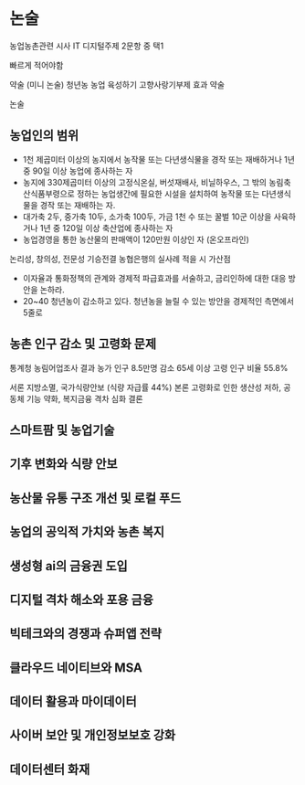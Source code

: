 
# 논술
농업농촌관련 시사
IT 디지털주제 2문항 중 택1

빠르게 적어야함


약술 (미니 논술)
청년농 농업 육성하기
고향사랑기부제 효과 약술

논술

## 농업인의 범위
- 1천 제곱미터 이상의 농지에서 농작물 또는 다년생식물을 경작 또는 재배하거나 1년 중 90일 이상 농업에 종사하는 자
- 농지에 330제곱미터 이상의 고정식온실, 버섯재배사, 비닐하우스, 그 밖의 농림축산식품부령으로 정하는 농업생간에 필요한 시설을 설치하여 농작물 또는 다년생식물을 경작 또는 재배하는 자.
- 대가축 2두, 중가축 10두, 소가축 100두, 가금 1천 수 또는 꿀벌 10군 이상을 사육하거나 1년 중 120일 이상 축산업에 종사하는 자
- 농업경영을 통한 농산물의 판매액이 120만원 이상인 자 (온오프라인)


논리성, 창의성, 전문성
기승전결
농협은행의 실사례 적을 시 가산점

- 이자율과 통화정책의 관계와 경제적 파급효과를 서술하고, 금리인하에 대한 대응 방안을 논하라.
- 20~40 청년농이 감소하고 있다. 청년농을 늘릴 수 있는 방안을 경제적인 측면에서 5줄로

## 농촌 인구 감소 및 고령화 문제

통계청 농림어업조사 결과 농가 인구 8.5만명 감소
65세 이상 고령 인구 비율 55.8%

서론 지방소멸, 국가식량안보 (식량 자급률 44%)
본론 고령화로 인한 생산성 저하, 공동체 기능 약화, 복지금융 격차 심화
결론 
## 스마트팜 및 농업기술

## 기후 변화와 식량 안보

## 농산물 유통 구조 개선 및 로컬 푸드

## 농업의 공익적 가치와 농촌 복지

## 생성형 ai의 금융권 도입

## 디지털 격차 해소와 포용 금융

## 빅테크와의 경쟁과 슈퍼앱 전략

## 클라우드 네이티브와 MSA

## 데이터 활용과 마이데이터

## 사이버 보안 및 개인정보보호 강화

## 데이터센터 화재